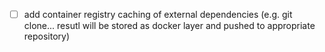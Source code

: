 - [ ] add container registry caching of external dependencies (e.g. git clone... resutl will be stored as docker layer and pushed to appropriate repository)